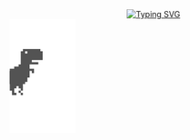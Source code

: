 <div align="center">
  <a href="https://git.io/typing-svg">
    <img src="https://readme-typing-svg.demolab.com?font=Fira+Code&size=15&duration=1500&pause=&color=ABF711&center=true&vCenter=true&multiline=true&repeat=false&width=600&height=200&lines=Nice+to+meet+ya%2C+I'm+Hau!;My+passions+are+AI%2FML+and+C.Security.;I%E2%80%99m+working+to+build+a+career+at+the+intersection+of+these+fields.++;Right+now%2C+my+happiness+lies+in+committing+;to+what+I%E2%80%99m+truly+passionate+about+!+^^" alt="Typing SVG" />
  </a>
  <br/>
  <marquee behavior="scroll" direction="right" scrollamount="6">
    <img src="dino.gif" width="200" height="200" alt="pac running"/>
  </marquee>
</div>
